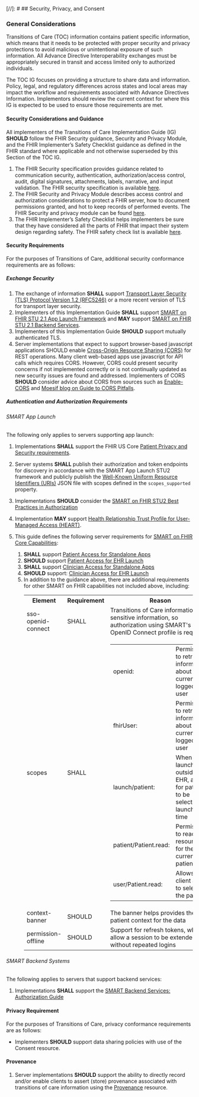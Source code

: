[//]: #  ## Security, Privacy, and Consent 

### General Considerations

Transitions of Care (TOC) information contains patient specific information, which means that it needs to be protected with proper security and privacy protections to avoid malicious or unintentional exposure of such information. All Advance Directive Interoperability exchanges must be appropriately secured in transit and access limited only to authorized individuals.

The TOC IG focuses on providing a structure to share data and information. Policy, legal, and regulatory differences across states and local areas may impact the workflow and requirements associated with Advance Directives Information. Implementors should review the current context for where this IG is expected to be used to ensure those requirements are met.


#### Security Considerations and Guidance

All implementers of the Transitions of Care Implementation Guide (IG) **SHOULD** follow the FHIR Security guidance, Security and Privacy Module, and the FHIR Implementer’s Safety Checklist guidance as defined in the FHIR standard where applicable and not otherwise superseded by this Section of the TOC IG.

1.	The FHIR Security specification provides guidance related to communication security, authentication, authorization/access control, audit, digital signatures, attachments, labels, narrative, and input validation. The FHIR security specification is available [here](http://hl7.org/fhir/R4/security.html).
2.	The FHIR Security and Privacy Module describes access control and authorization considerations to protect a FHIR server, how to document permissions granted, and hot to keep records of performed events. The FHIR Security and privacy module can be found [here](http://hl7.org/fhir/R4/secpriv-module.html).
3.	The FHIR Implementer’s Safety Checklist helps implementers be sure that they have considered all the parts of FHIR that impact their system design regarding safety. The FHIR safety check list is available [here](http://hl7.org/fhir/R4/safety.html).

#### Security Requirements

For the purposes of Transitions of Care, additional security conformance requirements are as follows:

##### Exchange Security

1.	The exchange of information **SHALL** support [Transport Layer Security (TLS) Protocol Version 1.2 (RFC5246)](https://www.rfc-editor.org/rfc/rfc5246) or a more recent version of TLS for transport layer security.
2.	Implementers of this Implementation Guide **SHALL** support [SMART on FHIR STU 2.1 App Launch Framework](http://hl7.org/fhir/smart-app-launch/STU2.1/index.html) and **MAY** support [SMART on FHIR STU 2.1 Backend Services](https://www.hl7.org/fhir/smart-app-launch/STU2.1/backend-services.html).
3.	Implementers of this Implementation Guide **SHOULD** support mutually authenticated TLS.
4.	Server implementations that expect to support browser-based javascript applications SHOULD enable [Cross-Origin Resource Sharing (CORS)](https://www.w3.org/TR/cors/) for REST operations. Many client web-based apps use javascript for API calls which requires CORS. However, CORS could present security concerns if not implemented correctly or is not continually updated as new security issues are found and addressed. Implementers of CORS **SHOULD** consider advice about CORS from sources such as [Enable-CORS](http://enable-cors.org/) and [Moesif blog on Guide to CORS Pitfalls](https://www.moesif.com/blog/technical/cors/Authoritative-Guide-to-CORS-Cross-Origin-Resource-Sharing-for-REST-APIs/).

##### Authentication and Authorization Requirements

###### SMART App Launch

The following only applies to servers supporting app launch:

1.	Implementations **SHALL** support the FHIR US Core [Patient Privacy and Security requirements](https://hl7.org/fhir/us/core/STU6.1/security.html).
2.	Server systems **SHALL** publish their authorization and token endpoints for discovery in accordance with the SMART App Launch STU2 framework and publicly publish the [Well-Known Uniform Resource Identifiers (URIs)](http://hl7.org/fhir/smart-app-launch/STU2.1/conformance.html) JSON file with scopes defined in the `scopes_supported` property.
3.	Implementations **SHOULD** consider the [SMART on FHIR STU2 Best Practices in Authorization](https://hl7.org/fhir/smart-app-launch/STU2.1/best-practices.html)
4.  Implementation **MAY** support [Health Relationship Trust Profile for User-Managed Access (HEART)](https://openid.net/specs/openid-heart-uma2-1_0.html).
5.  This guide defines the following server requirements for [SMART on FHIR Core Capabilities](https://hl7.org/fhir/smart-app-launch/STU2.1/conformance.html#capability-sets):

    1.  **SHALL** support [Patient Access for Standalone Apps](http://hl7.org/fhir/smart-app-launch/STU2.1/conformance.html#patient-access-for-standalone-apps)
    2.  **SHOULD** support [Patient Access for EHR Launch](http://hl7.org/fhir/smart-app-launch/STU2.1/conformance.html#patient-access-for-ehr-launch-ie-from-portal)
    3.  **SHALL** support [Clinician Access for Standalone Apps](http://hl7.org/fhir/smart-app-launch/STU2.1/conformance.html#clinician-access-for-standalone)
    4.  **SHOULD** support: [Clinician Access for EHR Launch](http://hl7.org/fhir/smart-app-launch/STU2.1/conformance.html#clinician-access-for-ehr-launch)
    5.  In addition to the guidance above, there are additional requirements for other SMART on FHIR capabilities not included above, including:
        <br />
        <table>
            <tr>
                <th style="margin-left: 5px; margin-right: 5px;">Element</th>
                <th style="margin-left: 5px; margin-right: 5px;">Requirement</th>
                <th style="margin-left: 5px; margin-right: 5xpx;">Reason</th>
            </tr>
            <tr>
                <td>sso-openid-connect</td>
                <td>SHALL</td>
                <td>Transitions of Care information is sensitive information, so authorization using SMART's OpenID Connect profile is required</td>
            </tr>
            <tr>
                <td>scopes</td>
                <td>SHALL</td>
                <td>
                    <table>
                        <tr>
                            <td>openid:</td>
                            <td>Permission to retrieve information about the current logged-in user</td>
                        </tr>
                        <tr>
                            <td>fhirUser:</td>
                            <td>Permission to retrieve information about the current logged-in user</td>
                        </tr>
                        <tr>
                            <td>launch/patient:</td>
                            <td>When launching outside EHR, ask for patient to be selected at launch time</td>
                        </tr>
                        <tr>
                            <td>patient/Patient.read:</td>
                            <td>Permission to read any resource for the current patient</td>
                        </tr>
                        <tr>
                            <td>user/Patient.read:</td>
                            <td>Allows the client app to select the patient</td>
                        </tr>
                    </table>
                </td>
            </tr>
            <tr>
                <td>context-banner</td>
                <td>SHOULD</td>
                <td>The banner helps provides the patient context for the data</td>
            </tr>
            <tr>
                <td>permission-offline</td>
                <td>SHOULD</td>
                <td>Support for refresh tokens, which allow a session to be extended without repeated logins</td>
            </tr>
        </table>

###### SMART Backend Systems

The following applies to servers that support backend services:

1.  Implementations **SHALL** support the [SMART Backend Services: Authorization Guide](https://hl7.org/fhir/uv/bulkdata/STU1.0.1/authorization/index.html)

<!--  TODO
#### Individual-Authorized Exchange
1.	http://hl7.org/fhir/us/davinci-pdex/Member-AuthorizedOAuth2Exchange.html
-->

#### Privacy Requirement

For the purposes of Transitions of Care, privacy conformance requirements are as follows:
- Implementers **SHOULD** support data sharing policies with use of the Consent resource.

#### Provenance

1.	Server implementations **SHOULD** support the ability to directly record and/or enable clients to assert (store) provenance associated with transitions of care information using the [Provenance](http://hl7.org/fhir/R4/provenance.html) resource.

<!-- TODO Consider US Core requirements
https://www.hl7.org/fhir/us/core/security.html
-->